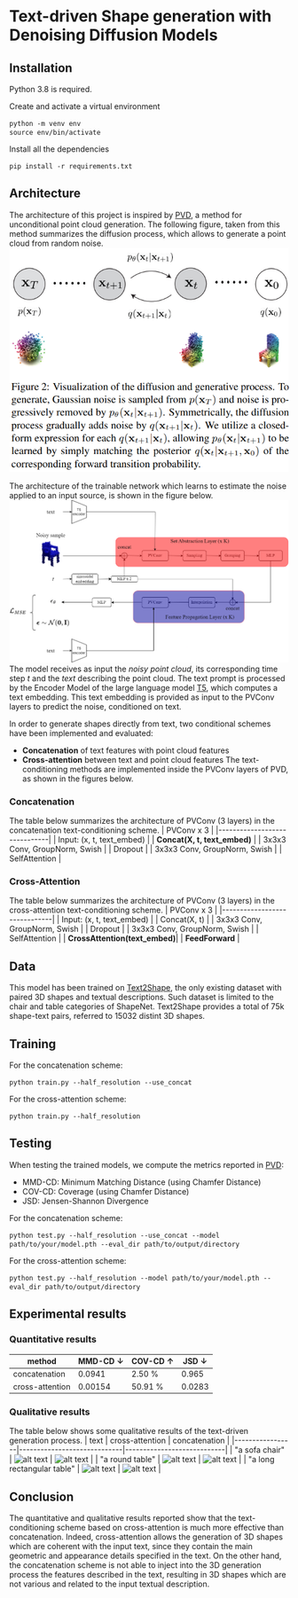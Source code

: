 # Text-driven Shape generation with Denoising Diffusion Models
## Installation
Python 3.8 is required.

Create and activate a virtual environment
```console
python -m venv env
source env/bin/activate
```

Install all the dependencies
```console
pip install -r requirements.txt
```

## Architecture
The architecture of this project is inspired by [PVD](https://arxiv.org/pdf/2104.03670.pdf), a method for unconditional point cloud generation.
The following figure, taken from this method summarizes the diffusion process, which allows to generate a point cloud from random noise.
![diffusion](github_figs/diffusion.png )

The architecture of the trainable network which learns to estimate the noise applied to an input source, is shown in  the figure below.
![infusion](github_figs/full_infusion.drawio.png)
The model receives as input the _noisy point cloud_, its corresponding time step _t_ and the _text_ describing the point cloud. The text prompt is processed by the Encoder Model of the large language model [T5](https://arxiv.org/pdf/1910.10683.pdf), which computes a text embedding. This text embedding is provided as input to the PVConv layers to predict the noise, conditioned on text.

In order to generate shapes directly from text, two conditional schemes have been implemented and evaluated:
* **Concatenation** of text features with point cloud features
* **Cross-attention** between text and point cloud features
The text-conditioning methods are implemented inside the PVConv layers of PVD, as shown in the figures below.


### Concatenation
The table below summarizes the architecture of PVConv (3 layers) in the concatenation text-conditioning scheme.
| PVConv x 3                   |
|------------------------------|
| Input: (x, t, text_embed)    |
| **Concat(X, t, text_embed)**       |
| 3x3x3 Conv, GroupNorm, Swish |
| Dropout                      |
| 3x3x3 Conv, GroupNorm, Swish |
| SelfAttention                |

### Cross-Attention
The table below summarizes the architecture of PVConv (3 layers) in the cross-attention text-conditioning scheme.
| PVConv x 3                   |
|------------------------------|
| Input: (x, t, text_embed)    |
| Concat(X, t)                  |
| 3x3x3 Conv, GroupNorm, Swish |
| Dropout                      |
| 3x3x3 Conv, GroupNorm, Swish |
| SelfAttention                |
| **CrossAttention(text_embed)**|
| **FeedForward**              |


## Data
This model has been trained on [Text2Shape](http://text2shape.stanford.edu/), the only existing dataset with paired 3D shapes and textual descriptions. Such dataset is limited to the chair and table categories of ShapeNet. Text2Shape provides a total of 75k shape-text pairs, referred to 15032 distint 3D shapes.


## Training
For the concatenation scheme:
```shell
python train.py --half_resolution --use_concat
```

For the cross-attention scheme:
```shell
python train.py --half_resolution
```

## Testing
When testing the trained models, we compute the metrics reported in [PVD](https://arxiv.org/pdf/2104.03670.pdf):
* MMD-CD: Minimum Matching Distance (using Chamfer Distance)
* COV-CD: Coverage (using Chamfer Distance)
* JSD: Jensen-Shannon Divergence

For the concatenation scheme:
```shell
python test.py --half_resolution --use_concat --model path/to/your/model.pth --eval_dir path/to/output/directory
```

For the cross-attention scheme:
```shell
python test.py --half_resolution --model path/to/your/model.pth --eval_dir path/to/output/directory
```

## Experimental results

### Quantitative results
|**method**         |**MMD-CD &darr;**   |**COV-CD &uarr;**         |**JSD &darr;**            |
|---------------|---------------|---------------------|---------------------|
|concatenation  |0.0941           |2.50 %          |0.965          |
|cross-attention|0.00154          |50.91 %          |0.0283         |

### Qualitative results
The table below shows some qualitative results of the text-driven generation process.
| text            | cross-attention             | concatenation              |
|-----------------|-----------------------------|----------------------------|
| "a sofa chair"  | <img src="github_figs/crossattn_sofa0001-0400.gif" alt="alt text" width=150> | <img src="github_figs/concat_sofa0001-0400.gif" alt="alt text" width=150> |
| "a round table" | <img src="github_figs/crossattn_round_table0001-0400.gif" alt="alt text" width=150>  | <img src="github_figs/concat_round_table0001-0400.gif" alt="alt text" width=150>  |
| "a long rectangular table" | <img src="github_figs/crossattn_rect_table0001-0400.gif" alt="alt text" width=150>  | <img src="github_figs/concat_rect_table0001-0400.gif" alt="alt text" width=150>  |

## Conclusion
The quantitative and qualitative results reported show that the text-conditioning scheme based on cross-attention is much more effective than concatenation. Indeed, cross-attention allows the generation of 3D shapes which are coherent with the input text, since they contain the main geometric and appearance details specified in the text. On the other hand, the concatenation scheme is not able to inject into the 3D generation process the features described in the text, resulting in 3D shapes which are not various and related to the input textual description.

